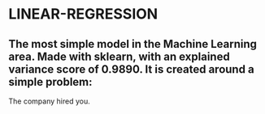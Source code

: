 # LINEAR-REGRESSION
The most simple model in the Machine Learning area. Made with sklearn, with an explained variance score of 0.9890.
It is created around a simple problem:
---------------------------------------------------------
The company hired you.
